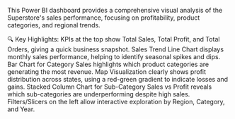 This Power BI dashboard provides a comprehensive visual analysis of the Superstore's sales performance, focusing on profitability, product categories, and regional trends.

🔍 Key Highlights:
KPIs at the top show Total Sales, Total Profit, and Total Orders, giving a quick business snapshot.
Sales Trend Line Chart displays monthly sales performance, helping to identify seasonal spikes and dips.
Bar Chart for Category Sales highlights which product categories are generating the most revenue.
Map Visualization clearly shows profit distribution across states, using a red-green gradient to indicate losses and gains.
Stacked Column Chart for Sub-Category Sales vs Profit reveals which sub-categories are underperforming despite high sales.
Filters/Slicers on the left allow interactive exploration by Region, Category, and Year.
